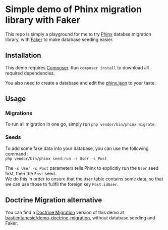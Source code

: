 # Simple demo of Phinx migration library with Faker

This repo is simply a playground for me to try [Phinx](https://github.com/robmorgan/phinx) databse migration library, with [Faker](https://github.com/fzaninotto/Faker) to make database seeding easier.

## Installation

This demo requires [Composer](https://getcomposer.org/). Run `composer install` to download all required dependencies.

You also need to create a database and edit the [phinx.json](phinx.json) to your taste.

## Usage

### Migrations

To run all migration in one go, simply run `php vendor/bin/phinx migrate`.

### Seeds

To add some fake data into your database, you can use the following command :  
`php vendor/bin/phinx seed:run -s User -s Post`

The `-s User -s Post` parameters tells Phinx to explicitly run the `User` seed first, then the `Post` seed.  
We do this in order to ensure that the `User` table contains some data, so that we can use those to fullfil the foreign key `Post.idUser`.

## Doctrine Migration alternative

You can find a [Doctrine Migration](https://github.com/doctrine/migrations) version of this demo at [bastientanesie/demo-doctrine-migration](https://github.com/bastientanesie/demo-doctrine-migration), without database seeding and Faker.
